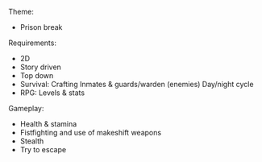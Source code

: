 Theme:
  -	Prison break
    
Requirements:
  -	2D
  -	Story driven
  -	Top down
  -	Survival:
     Crafting
     Inmates & guards/warden (enemies)
     Day/night cycle
  -	RPG:
     Levels & stats
   	
Gameplay:
  -	Health & stamina
  -	Fistfighting and use of makeshift weapons
  -	Stealth
  -	Try to escape

